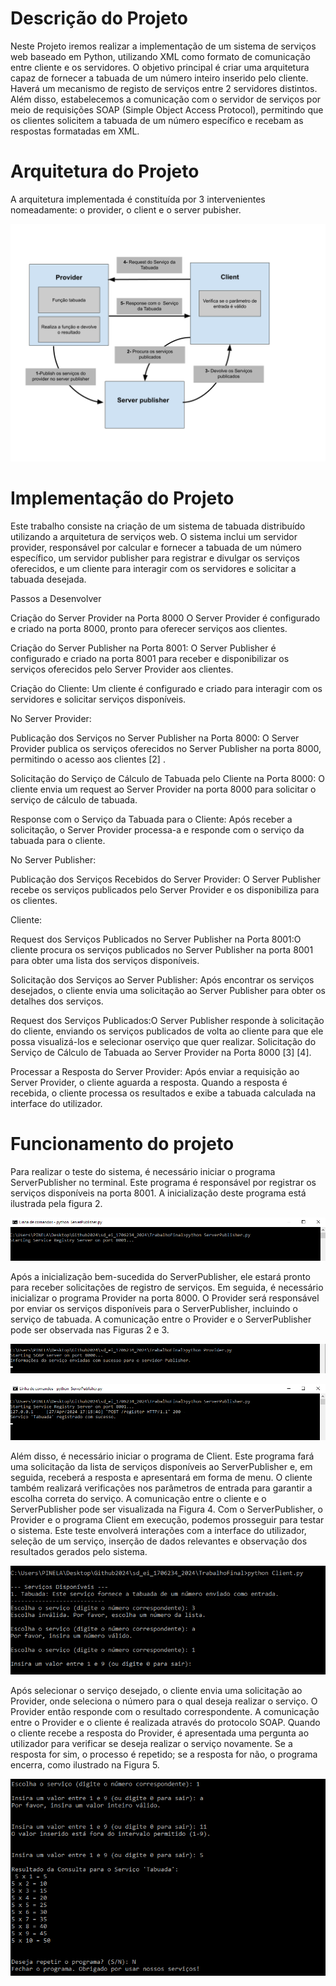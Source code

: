 # Descrição do Projeto
Neste Projeto iremos realizar a implementação de um sistema de serviços web baseado em Python, utilizando XML como formato de comunicação entre cliente e os servidores. O objetivo principal é criar uma arquitetura capaz de fornecer a tabuada de um número inteiro inserido pelo cliente. Haverá um mecanismo de registo de serviços entre 2 servidores distintos. Além disso, estabelecemos a comunicação com o servidor de serviços por meio de requisições SOAP (Simple Object Access Protocol), permitindo que os clientes solicitem a tabuada de um número específico e recebam as respostas formatadas em XML.

# Arquitetura do Projeto

A arquitetura implementada  é constituída por 3 intervenientes nomeadamente: o provider, o client e o  server pubisher.

![Arquitetura_Diagrama](./Imagens/Diagrama.png)

# Implementação do Projeto
Este trabalho consiste na criação de um sistema de tabuada distribuído utilizando a arquitetura de serviços web. O sistema inclui um servidor provider, responsável por calcular e fornecer a tabuada de um número específico, um servidor publisher para registrar e divulgar os serviços oferecidos, e um cliente para interagir com os servidores e solicitar a tabuada desejada.

Passos a Desenvolver

Criação do Server Provider na Porta 8000
O Server Provider é configurado e criado na porta 8000, pronto para oferecer serviços aos clientes.

Criação do Server Publisher na Porta 8001:
O Server Publisher é configurado e criado na porta 8001 para receber e disponibilizar os serviços oferecidos pelo Server Provider aos clientes.

Criação do Cliente:
Um cliente é configurado e criado para interagir com os servidores e solicitar serviços disponíveis.

No Server Provider:

Publicação dos Serviços no Server Publisher na Porta 8000: O Server Provider publica os serviços oferecidos no Server Publisher na porta 8000, permitindo o acesso aos clientes [2] .

Solicitação do Serviço de Cálculo de Tabuada pelo Cliente na Porta 8000: O cliente envia um request ao Server Provider na porta 8000 para solicitar o serviço de cálculo de tabuada.

Response com o Serviço da Tabuada para o Cliente: Após receber a solicitação, o Server Provider processa-a e responde com o serviço da tabuada para o cliente.



No Server Publisher:

Publicação dos Serviços Recebidos do Server Provider: O Server Publisher recebe os serviços publicados pelo Server Provider e os disponibiliza para os clientes.

Cliente:

Request dos Serviços Publicados no Server Publisher na Porta 8001:O cliente procura os serviços publicados no Server Publisher na porta 8001 para obter uma lista dos serviços disponíveis.

Solicitação dos Serviços ao Server Publisher: Após encontrar os serviços desejados, o cliente envia uma solicitação ao Server Publisher para obter os detalhes dos serviços.

Request dos Serviços Publicados:O Server Publisher responde à solicitação do cliente, enviando os serviços publicados de volta ao cliente para que ele possa visualizá-los e selecionar oserviço que quer realizar. Solicitação do Serviço de Cálculo de Tabuada ao Server Provider na Porta 8000 [3] [4].

Processar a Resposta do Server Provider: Após enviar a requisição ao Server Provider, o cliente aguarda a resposta. Quando a resposta é recebida, o cliente processa os resultados e exibe a tabuada calculada na interface do utilizador.


# Funcionamento do projeto	


Para realizar o teste do sistema, é necessário iniciar o programa ServerPublisher no terminal. Este programa é responsável por registrar os serviços disponíveis na porta 8001.
A inicialização deste programa está ilustrada pela figura 2.


![1](./Imagens/1.png)



Após a inicialização bem-sucedida do ServerPublisher, ele estará pronto para receber solicitações de registro de serviços.
Em seguida, é necessário inicializar o programa Provider na porta 8000. O Provider será responsável por enviar os serviços disponíveis para o ServerPublisher, incluindo o serviço de tabuada. A comunicação entre o Provider e o ServerPublisher pode ser observada nas Figuras 2 e 3.



![2](./Imagens/2.png)

![3](./Imagens/3.png)








Além disso, é necessário iniciar o programa de Client.
 Este programa fará uma solicitação da lista de serviços disponíveis ao ServerPublisher e, em seguida, receberá a resposta e apresentará em forma de menu. O cliente também realizará verificações nos parâmetros de entrada para garantir a escolha correta do serviço. A comunicação entre o cliente e o ServerPublisher pode ser visualizada na Figura 4.
Com o ServerPublisher, o Provider e o programa Client em execução, podemos prosseguir para testar o sistema. Este teste envolverá interações com a interface do utilizador, seleção de um serviço, inserção de dados relevantes e observação dos resultados gerados pelo sistema.




![5](./Imagens/5.png)







Após selecionar o serviço desejado, o cliente envia uma solicitação ao Provider, onde seleciona o número para o qual deseja realizar o serviço. O Provider então responde com o resultado correspondente. A comunicação entre o Provider e o cliente é realizada através do protocolo SOAP.
Quando o cliente recebe a resposta do Provider, é apresentada uma pergunta ao utilizador para verificar se deseja realizar o serviço novamente. Se a resposta for sim, o processo é repetido; se a resposta for não, o programa encerra, como ilustrado na Figura 5.


![6](./Imagens/6.png)









